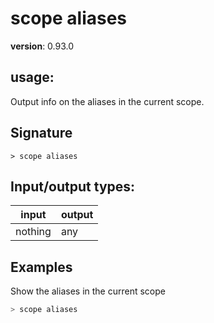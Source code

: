 # scope aliases

**version**: 0.93.0

## **usage**:

Output info on the aliases in the current scope.

## Signature

`> scope aliases `

## Input/output types:

| input   | output |
| ------- | ------ |
| nothing | any    |

## Examples

Show the aliases in the current scope

```bash
> scope aliases
```

